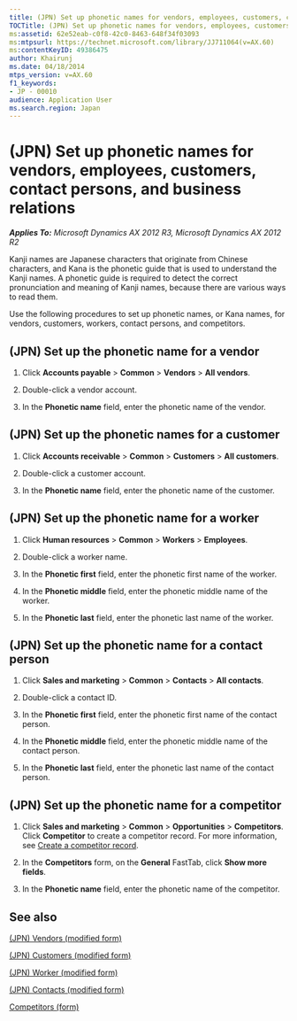 ```yaml
---
title: (JPN) Set up phonetic names for vendors, employees, customers, contact persons, and business relations
TOCTitle: (JPN) Set up phonetic names for vendors, employees, customers, contact persons, and business relations
ms:assetid: 62e52eab-c0f8-42c0-8463-648f34f03093
ms:mtpsurl: https://technet.microsoft.com/library/JJ711064(v=AX.60)
ms:contentKeyID: 49386475
author: Khairunj
ms.date: 04/18/2014
mtps_version: v=AX.60
f1_keywords:
- JP - 00010
audience: Application User
ms.search.region: Japan
---
```


# (JPN) Set up phonetic names for vendors, employees, customers, contact persons, and business relations 


_**Applies To:** Microsoft Dynamics AX 2012 R3, Microsoft Dynamics AX 2012 R2_

Kanji names are Japanese characters that originate from Chinese characters, and Kana is the phonetic guide that is used to understand the Kanji names. A phonetic guide is required to detect the correct pronunciation and meaning of Kanji names, because there are various ways to read them.

Use the following procedures to set up phonetic names, or Kana names, for vendors, customers, workers, contact persons, and competitors.

## (JPN) Set up the phonetic name for a vendor

1.  Click **Accounts payable** \> **Common** \> **Vendors** \> **All vendors**.

2.  Double-click a vendor account.

3.  In the **Phonetic name** field, enter the phonetic name of the vendor.

## (JPN) Set up the phonetic names for a customer

1.  Click **Accounts receivable** \> **Common** \> **Customers** \> **All customers**.

2.  Double-click a customer account.

3.  In the **Phonetic name** field, enter the phonetic name of the customer.

## (JPN) Set up the phonetic name for a worker

1.  Click **Human resources** \> **Common** \> **Workers** \> **Employees**.

2.  Double-click a worker name.

3.  In the **Phonetic first** field, enter the phonetic first name of the worker.

4.  In the **Phonetic middle** field, enter the phonetic middle name of the worker.

5.  In the **Phonetic last** field, enter the phonetic last name of the worker.

## (JPN) Set up the phonetic name for a contact person

1.  Click **Sales and marketing** \> **Common** \> **Contacts** \> **All contacts**.

2.  Double-click a contact ID.

3.  In the **Phonetic first** field, enter the phonetic first name of the contact person.

4.  In the **Phonetic middle** field, enter the phonetic middle name of the contact person.

5.  In the **Phonetic last** field, enter the phonetic last name of the contact person.

## (JPN) Set up the phonetic name for a competitor

1.  Click **Sales and marketing** \> **Common** \> **Opportunities** \> **Competitors**. Click **Competitor** to create a competitor record. For more information, see [Create a competitor record](create-a-competitor-record.md).

2.  In the **Competitors** form, on the **General** FastTab, click **Show more fields**.

3.  In the **Phonetic name** field, enter the phonetic name of the competitor.

## See also

[(JPN) Vendors (modified form)](https://technet.microsoft.com/library/jj711083\(v=ax.60\))

[(JPN) Customers (modified form)](https://technet.microsoft.com/library/jj711060\(v=ax.60\))

[(JPN) Worker (modified form)](https://technet.microsoft.com/library/jj711224\(v=ax.60\))

[(JPN) Contacts (modified form)](https://technet.microsoft.com/library/jj711012\(v=ax.60\))

[Competitors (form)](https://technet.microsoft.com/library/hh597346\(v=ax.60\))

  


